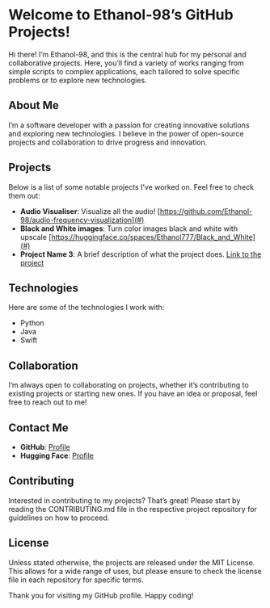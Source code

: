 # Welcome to Ethanol-98’s GitHub Projects!

Hi there! I’m Ethanol-98, and this is the central hub for my personal and collaborative projects. Here, you’ll find a variety of works ranging from simple scripts to complex applications, each tailored to solve specific problems or to explore new technologies.

## About Me

I’m a software developer with a passion for creating innovative solutions and exploring new technologies. I believe in the power of open-source projects and collaboration to drive progress and innovation.

## Projects

Below is a list of some notable projects I’ve worked on. Feel free to check them out:

- **Audio Visualiser**: Visualize all the audio! [https://github.com/Ethanol-98/audio-frequency-visualization](#)
- **Black and White images**: Turn color images black and white with upscale  [https://huggingface.co/spaces/Ethanol777/Black_and_White](#)
- **Project Name 3**: A brief description of what the project does. [Link to the project](#)

## Technologies

Here are some of the technologies I work with:

- Python
- Java
- Swift

## Collaboration

I’m always open to collaborating on projects, whether it’s contributing to existing projects or starting new ones. If you have an idea or proposal, feel free to reach out to me!

## Contact Me

- **GitHub**: [Profile](https://github.com/Ethanol-98)
- **Hugging Face**: [Profile](https://huggingface.co/Ethanol777)

## Contributing

Interested in contributing to my projects? That’s great! Please start by reading the CONTRIBUTING.md file in the respective project repository for guidelines on how to proceed.

## License

Unless stated otherwise, the projects are released under the MIT License. This allows for a wide range of uses, but please ensure to check the license file in each repository for specific terms.

Thank you for visiting my GitHub profile. Happy coding!

